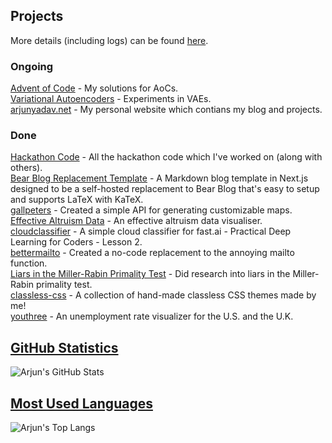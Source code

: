 ## Projects
More details (including logs) can be found [here](https://arjunyadav.net/projects).

### Ongoing
[Advent of Code](https://github.com/y-arjun-y/aoc) - My solutions for AoCs.  
[Variational Autoencoders](https://github.com/y-arjun-y/variational-autoencoders) - Experiments in VAEs.  
[arjunyadav.net](https://github.com/y-arjun-y/arjunyadav) - My personal website which contians my blog and projects.  

### Done
[Hackathon Code](https://github.com/y-arjun-y/hackathon-code) - All the hackathon code which I've worked on (along with others).  
[Bear Blog Replacement Template](https://github.com/y-arjun-y/bear-blog-replacement-template) - A Markdown blog template in Next.js designed to be a self-hosted replacement to Bear Blog that's easy to setup and supports LaTeX with KaTeX.   
[gallpeters](https://github.com/y-arjun-y/gallpeters) - Created a simple API for generating customizable maps.  
[Effective Altruism Data](https://github.com/hamishhuggard/ea_data_viz) - An effective altruism data visualiser.  
[cloudclassifier](https://github.com/y-arjun-y/cloudclassifier) - A simple cloud classifier for fast.ai - Practical Deep Learning for Coders - Lesson 2.  
[bettermailto](https://github.com/bettermailto/bettermailto) - Created a no-code replacement to the annoying mailto function.  
[Liars in the Miller-Rabin Primality Test](https://github.com/y-arjun-y/liars-miller-rabin) - Did research into liars in the Miller-Rabin primality test.  
[classless-css](https://github.com/y-arjun-y/classless-css) - A collection of hand-made classless CSS themes made by me!  
[youthree](https://github.com/y-arjun-y/youthree) - An unemployment rate visualizer for the U.S. and the U.K. 

## [GitHub Statistics](https://github.com/anuraghazra/github-readme-stats)
![Arjun's GitHub Stats](https://github-readme-stats.vercel.app/api?username=y-arjun-y&count_private=true&theme=shadow_blue)

## [Most Used Languages](https://github.com/anuraghazra/github-readme-stats)
![Arjun's Top Langs](https://github-readme-stats.vercel.app/api/top-langs/?username=y-arjun-y&theme=shadow_blue)
